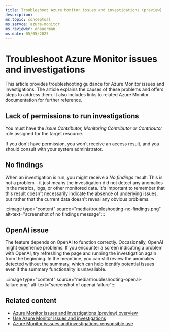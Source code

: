 ```yaml
---
title: Troubleshoot Azure Monitor issues and investigations (preview)
description: 
ms.topic: conceptual
ms.servce: azure-monitor
ms.reviewer: enauerman
ms.date: 05/05/2025
---
```


# Troubleshoot Azure Monitor issues and investigations

This article provides troubleshooting guidance for Azure Monitor issues and investigations. The article explains the causes of these problems and offers steps to address them. It also includes links to related Azure Monitor documentation for further reference.

## Lack of permissions to run investigations

You must have the *Issue Contributor, Monitoring Contributor or Contributor* role assigned for the target resource.

If you don't have permission, you won't receive an access result, and you should consult with your system administrator.

## No findings

When an investigation is run, you might receive a *No findings* result. This is not a problem – it just means the investigation did not detect any anomalies in the metrics, logs, or other monitored data. It's important to remember that this result doesn't necessarily indicate the absence of underlying issues, but rather that the current data doesn't reveal any obvious problems.

:::image type="content" source="media/troubleshooting-no-findings.png" alt-text="screenshot of no findings message":::

## OpenAI issue

The feature depends on OpenAI to function correctly. Occasionally, OpenAI might experience problems. If you encounter a screen indicating a problem with OpenAI, try refreshing the page and running the investigation again from the beginning. In the meantime, you can still review the anomalies detected without the summary, which can help identify potential issues even if the summary functionality is unavailable.

:::image type="content" source="media/troubleshooting-openai-failure.png" alt-text="screenshot of openai failure":::

## Related content

- [Azure Monitor issues and investigations (preview) overview](aiops-issue-and-investigation-overview.md)
- [Use Azure Monitor issues and investigations](aiops-issue-and-investigation-how-to.md)
- [Azure Monitor isssues and investigations repsonsible use](aiops-issue-and-investigation-responsible-use.md)
